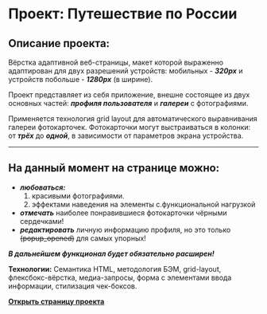 # **Проект: Путешествие по России**

## **Описание проекта:**

Вёрстка адаптивной веб-страницы, макет которой выраженно адаптирован для двух разрешений устройств: мобильных - _**320px**_ и устройств побольше - _**1280px**_ (в ширине).

 Проект представляет из себя приложение, внешне состоящее из двух основных частей: _**профиля пользователя**_ и _**галереи**_ с фотографиями.

 Применяется технология grid layout для автоматического выравнивания галереи фотокарточек. Фотокарточки могут выстраиваться в колонки: от _**трёх**_ до _**одной**_, в зависимости от параметров экрана устройства.

------ 

## **На данный момент на странице можно:**
* ***любоваться:***
    1. красивыми фотографиями.
    2. эффектами наведения на элементы с.функциональной нагрузкой 
* ***отмечать*** наиболее понравившиеся фотокарточки чёрными сердечками!
* ***редактировать*** личную информацию профиля, но это только ~~(popup_opened)~~ для самых упорных!

***В дальнейшем функционал будет обязательно расширен!***

**Технологии:**
Cемантика HTML, методология БЭМ, grid-layout, флексбокс-вёрстка, медиа-запросы, форма с элементами ввода информации, стилизация чек-боксов.

**[Открыть страницу проекта](https://ilyh0118.github.io/mesto-project/index.html)**